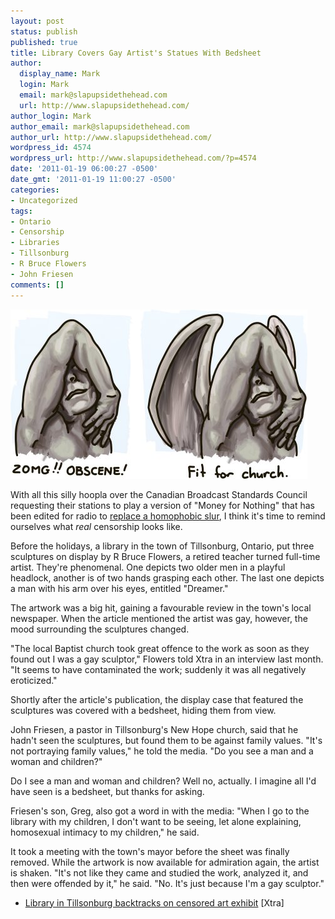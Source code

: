 ```yaml
---
layout: post
status: publish
published: true
title: Library Covers Gay Artist's Statues With Bedsheet
author:
  display_name: Mark
  login: Mark
  email: mark@slapupsidethehead.com
  url: http://www.slapupsidethehead.com/
author_login: Mark
author_email: mark@slapupsidethehead.com
author_url: http://www.slapupsidethehead.com/
wordpress_id: 4574
wordpress_url: http://www.slapupsidethehead.com/?p=4574
date: '2011-01-19 06:00:27 -0500'
date_gmt: '2011-01-19 11:00:27 -0500'
categories:
- Uncategorized
tags:
- Ontario
- Censorship
- Libraries
- Tillsonburg
- R Bruce Flowers
- John Friesen
comments: []
---
```

![A bust of a man with his arm over his face with the label](/wp-content/media/2011/01/statue-solution.jpg "Practically holy.")

With all this silly hoopla over the Canadian Broadcast Standards Council requesting their stations to play a version of "Money for Nothing" that has been edited for radio to [replace a homophobic slur](http://www.slapupsidethehead.com/2011/01/homophobic-lyrics-addressed-by-cbsc/ "ZOMG! CENSORShHIP!!1"), I think it's time to remind ourselves what _real_ censorship looks like.

Before the holidays, a library in the town of Tillsonburg, Ontario, put three sculptures on display by R Bruce Flowers, a retired teacher turned full-time artist. They're phenomenal. One depicts two older men in a playful headlock, another is of two hands grasping each other. The last one depicts a man with his arm over his eyes, entitled "Dreamer."

The artwork was a big hit, gaining a favourable review in the town's local newspaper. When the article mentioned the artist was gay, however, the mood surrounding the sculptures changed.

"The local Baptist church took great offence to the work as soon as they found out I was a gay sculptor," Flowers told Xtra in an interview last month. "It seems to have contaminated the work; suddenly it was all negatively eroticized."

Shortly after the article's publication, the display case that featured the sculptures was covered with a bedsheet, hiding them from view.

John Friesen, a pastor in Tillsonburg's New Hope church, said that he hadn't seen the sculptures, but found them to be against family values. "It's not portraying family values," he told the media. "Do you see a man and a woman and children?"

Do I see a man and woman and children? Well no, actually. I imagine all I'd have seen is a bedsheet, but thanks for asking.

Friesen's son, Greg, also got a word in with the media: "When I go to the library with my children, I don't want to be seeing, let alone explaining, homosexual intimacy to my children," he said.

It took a meeting with the town's mayor before the sheet was finally removed. While the artwork is now available for admiration again, the artist is shaken. "It's not like they came and studied the work, analyzed it, and then were offended by it," he said. "No. It's just because I'm a gay sculptor."

- [Library in Tillsonburg backtracks on censored art exhibit](http://www.xtra.ca/public/National/Library_in_Tilsonburg_backtracks_on_censored_art_exhibit-9587.aspx) [Xtra]
